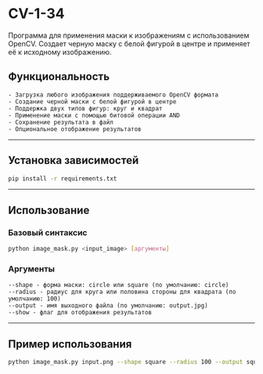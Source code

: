 # CV-1-34

Программа для применения маски к изображениям с использованием OpenCV. Создает черную маску с белой фигурой в центре и применяет её к исходному изображению. 

## Функциональность

```
- Загрузка любого изображения поддерживаемого OpenCV формата
- Создание черной маски с белой фигурой в центре
- Поддержка двух типов фигур: круг и квадрат
- Применение маски с помощью битовой операции AND
- Сохранение результата в файл
- Опциональное отображение результатов
```
---

## Установка зависимостей
  
```bash
pip install -r requirements.txt
```
---

## Использование

### Базовый синтаксис
```bash
python image_mask.py <input_image> [аргументы]
```

### Аргументы

```
--shape - форма маски: circle или square (по умолчанию: circle)
--radius - радиус для круга или половина стороны для квадрата (по умолчанию: 100)
--output - имя выходного файла (по умолчанию: output.jpg)
--show - флаг для отображения результатов
```
---

## Пример использования

```bash
python image_mask.py input.png --shape square --radius 100 --output square_result.png --show
```
